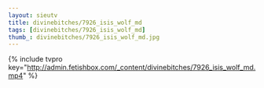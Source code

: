 ```yaml
--- 
layout: sieutv
title: divinebitches/7926_isis_wolf_md
tags: [divinebitches/7926_isis_wolf_md]
thumb_: divinebitches/7926_isis_wolf_md.jpg
---
```

{% include tvpro key="http://admin.fetishbox.com/_content/divinebitches/7926_isis_wolf_md.mp4" %} 
